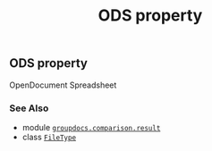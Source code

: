 ﻿---
title: ODS property
second_title: GroupDocs.Comparison for Python via .NET API References
description: 
type: docs
url: /python-net/groupdocs.comparison.result/filetype/ods/
is_root: false
weight: 910
---

## ODS property


OpenDocument Spreadsheet

### See Also
* module [`groupdocs.comparison.result`](../../)
* class [`FileType`](/comparison/python-net/groupdocs.comparison.result/filetype)

